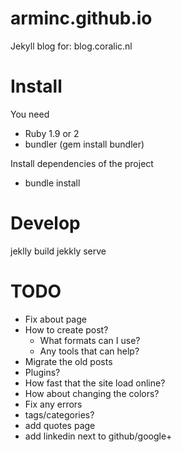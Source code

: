 arminc.github.io
================

Jekyll blog for: blog.coralic.nl

Install
=======
You need 
+ Ruby 1.9 or 2
+ bundler (gem install bundler)

Install dependencies of the project
+ bundle install

Develop
=======
jeklly build
jekkly serve

TODO
====
+ Fix about page
+ How to create post?
	+ What formats can I use?
	+ Any tools that can help?
+ Migrate the old posts
+ Plugins?
+ How fast that the site load online?
+ How about changing the colors?
+ Fix any errors
+ tags/categories?
+ add quotes page
+ add linkedin next to github/google+

